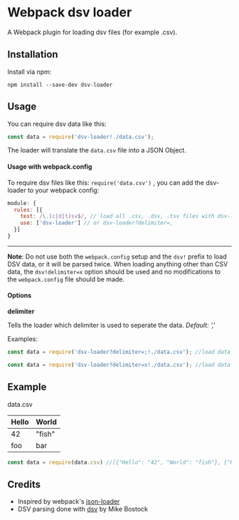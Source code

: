 # Webpack dsv loader

A Webpack plugin for loading dsv files (for example .csv).

## Installation

Install via npm:

```
npm install --save-dev dsv-loader
```

## Usage

You can require dsv data like this:

``` javascript
const data = require('dsv-loader!./data.csv');
```

The loader will translate the ```data.csv``` file into a JSON Object.

#### Usage with webpack.config

To require dsv files like this: ```require('data.csv')``` , you can add the dsv-loader to your webpack config:

```javascript
module: {
  rules: [{
    test: /\.(c|d|t)sv$/, // load all .csv, .dsv, .tsv files with dsv-loader
    use: ['dsv-loader'] // or dsv-loader?delimiter=,
  }]
}
```

---

**Note**: Do not use both the `webpack.config` setup and the `dsv!` prefix to load DSV data, or it will be parsed twice. When loading anything other than CSV data, the `dsv!delimiter=x` option should be used and no modifications to the `webpack.config` file should be made.

#### Options

**delimiter**

Tells the loader which delimiter is used to seperate the data. *Default: ','*

Examples:

``` javascript
const data = require('dsv-loader?delimiter=;!./data.csv'); //load data seperated by semicolon

const data = require('dsv-loader?delimiter=x!./data.csv'); //load data seperated by an 'x'
```

## Example
data.csv

| Hello | World |
| ----- | ----- |
| 42    | "fish"|
| foo   | bar   |


``` javascript
const data = require(data.csv) //[{"Hello": "42", "World": "fish"}, {"Hello": "foo", "World": "bar"}, columns: ["Hello", "World"]]
```

## Credits

* Inspired by webpack's [json-loader](https://github.com/webpack/json-loader)
* DSV parsing done with [dsv](https://github.com/mbostock/dsv) by Mike Bostock
